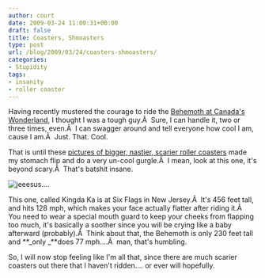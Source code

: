 ```yaml
---
author: court
date: 2009-03-24 11:00:31+00:00
draft: false
title: Coasters, Shmoasters
type: post
url: /blog/2009/03/24/coasters-shmoasters/
categories:
- Stupidity
tags:
- insanity
- roller coaster
---
```


Having recently mustered the courage to ride the [Behemoth at Canada's Wonderland](http://behemoth.canadaswonderland.com/public/news/), I thought I was a tough guy.Â  Sure, I can handle it, two or three times, even.Â  I can swagger around and tell everyone how cool I am, cause I am.Â  Just. That. Cool.




That is until these [pictures of bigger, nastier, scarier roller coasters](http://www.trifter.com/Practical-Travel/Adventure-Travel/Mega-and-Giga-Coasters-Worlds-Scariest-Highest-and-Fastest-Roller-Coasters.585507) made my stomach flip and do a very un-cool gurgle.Â  I mean, look at this one, it's beyond scary.Â  That's batshit insane.



![jeeesus....](http://www.vallentyne.com/blog/wp-content/uploads/2009/03/kingdakatower_1-225x300.jpg)



This one, called Kingda Ka is at Six Flags in New Jersey.Â  It's 456 feet tall, and hits 128 mph, which makes your face actually flatter after riding it.Â  You need to wear a special mouth guard to keep your cheeks from flapping too much, it's basically a soother since you will be crying like a baby afterward (probably).Â  Think about that, the Behemoth is only 230 feet tall and **_only _**does 77 mph....Â  man, that's humbling.




So, I will now stop feeling like I'm all that, since there are much scarier coasters out there that I haven't ridden.... or ever will hopefully.

